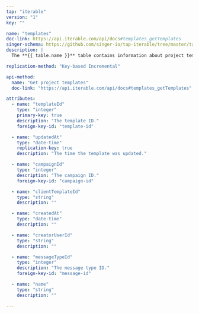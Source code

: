 ```yaml
---
tap: "iterable"
version: "1"
key: ""

name: "templates"
doc-link: https://api.iterable.com/api/docs#templates_getTemplates
singer-schema: https://github.com/singer-io/tap-iterable/tree/master/tap_iterable/schemas/templates.json
description: |
  The **{{ table.name }}** table contains information about project templates in you {{ integration.display_name }} account.

replication-method: "Key-based Incremental"

api-method:
  name: "Get project templates"
  doc-link: "https://api.iterable.com/api/docs#templates_getTemplates"

attributes:
  - name: "templateId"
    type: "integer"
    primary-key: true
    description: "The template ID."
    foreign-key-id: "template-id"

  - name: "updatedAt"
    type: "date-time"
    replication-key: true
    description: "The time the template was updated."

  - name: "campaignId"
    type: "integer"
    description: "The campaign ID."
    foreign-key-id: "campaign-id"

  - name: "clientTemplateId"
    type: "string"
    description: ""

  - name: "createdAt"
    type: "date-time"
    description: ""

  - name: "creatorUserId"
    type: "string"
    description: ""

  - name: "messageTypeId"
    type: "integer"
    description: "The message type ID."
    foreign-key-id: "message-id"

  - name: "name"
    type: "string"
    description: ""

---
```

